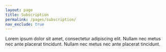 ```yaml
---
layout: page
title: Subscription
permalink: /pages/subscription/
nav_exclude: true
---
```


Lorem ipsum dolor sit amet, consectetur adipiscing elit. Nullam nec metus nec ante placerat tincidunt. Nullam nec metus nec ante placerat tincidunt.

<br>
